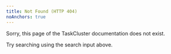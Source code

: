 ```yaml
---
title: Not Found (HTTP 404)
noAnchors: true
---
```


Sorry, this page of the TaskCluster documentation does not exist.

Try searching using the search input above.
